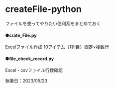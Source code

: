 # createFile-python
ファイルを使ってやりたい便利系をまとめておく



#### ●crate_File.py
Excelファイル作成
10アイテム（1列目）固定×複数行


#### ●file_check_record.py
Excel・csvファイル行数確認


執筆日：2023/05/23
